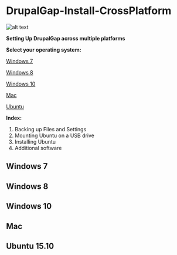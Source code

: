 # DrupalGap-Install-CrossPlatform

![alt text](https://www.drupal.org/files/project-images/drupalgap-wide.jpg "DrupalGap")

**Setting Up DrupalGap across multiple platforms**

**Select your operating system:**

[Windows 7](#Windows7)

[Windows 8](#Windows8)

[Windows 10](#Windows10)

[Mac](#Mac)

[Ubuntu](#Ubuntu)

**Index:**

1. Backing up Files and Settings
2. Mounting Ubuntu on a USB drive
3. Installing Ubuntu
4. Additional software

## Windows 7

## Windows 8

## Windows 10

## Mac

## Ubuntu 15.10
